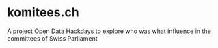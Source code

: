 # komitees.ch
A project Open Data Hackdays to explore who was what influence in the committees of Swiss Parliament

